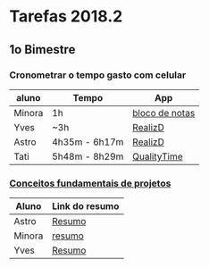 # Tarefas 2018.2

## 1o Bimestre

### Cronometrar o tempo gasto com celular

| aluno | Tempo | App |
| --- | --- | --- |
| Minora | 1h | [bloco de notas](http://bulletjournal.com/) |
| Yves | ~3h | [RealizD](http://www.realizd.com/) |
| Astro | 4h35m - 6h17m | [RealizD](http://www.realizd.com/) |
| Tati | 5h48m - 8h29m | [QualityTime](http://www.qualitytimeapp.com/)|

### [Conceitos fundamentais de projetos](fundamentos/projeto/)

| Aluno | Link do resumo |
| --- | --- |
| Astro | [Resumo](fundamentos/projeto/resumo-astro.md) |
| Minora | [resumo](tasks/fundamentos/projeto/minora) |
| Yves | [Resumo](fundamentos/projeto/resumo-yves.md) |
